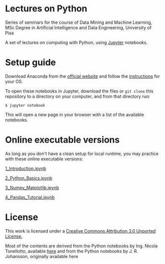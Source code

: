 # Lectures on Python

Series of seminars for the course of Data Mining and Machine Learning, MSc Degree in Artificial Intelligence and Data Engineering, University of Pisa

A set of lectures on computing with Python, using [Jupyter](https://jupyter.org) notebooks. 


# Setup guide

Download Anaconda from the [official website](https://www.anaconda.com/products/individual) and follow the [instructions](https://docs.anaconda.com/anaconda/install/) for your OS.

To open these notebooks in Jupyter, download the files or `git clone` this repository to a directory on your computer, and from that directory run:

```shell
$ jupyter notebook
```

This will open a new page in your browser with a list of the available notebooks.


# Online executable versions

As long as you don't have a clean setup for local runtime, you may practice with these online executable versions:

[1_Introduction.ipynb](https://mybinder.org/v2/gh/alerenda/878II-Python/main?filepath=1_Introduction.ipynb)

[2_Python_Basics.ipynb](https://mybinder.org/v2/gh/alerenda/878II-Python/main?filepath=2_Python_Basics.ipynb)

[3_Numpy_Matplotlib.ipynb](https://mybinder.org/v2/gh/alerenda/878II-Python/main?filepath=3_Numpy_Matplotlib.ipynb)

[4_Pandas_Tutorial.ipynb](https://mybinder.org/v2/gh/alerenda/878II-Python/main?filepath=4_Pandas_Tutorial.ipynb)


# License

This work is licensed under a [Creative Commons Attribution 3.0 Unported License.](http://creativecommons.org/licenses/by/3.0/)

Most of the contents are derived from the Python notebooks by Ing. Nicola Tonellotto, available [here](https://github.com/tonellotto/PythonLectures/) and from the Python notebooks by J. R. Johansson, originally available here